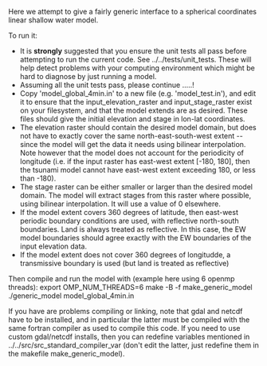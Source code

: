 Here we attempt to give a fairly generic interface to a spherical coordinates
linear shallow water model.

To run it:
* It is **strongly** suggested that you ensure the unit tests all pass before
attempting to run the current code. See ../../tests/unit_tests. These will help
detect problems with your computing environment which might be hard to diagnose
by just running a model.
* Assuming all the unit tests pass, please continue .....!
* Copy 'model_global_4min.in' to a new file (e.g. 'model_test.in'), and edit it
to ensure that the input_elevation_raster and input_stage_raster exist on your
filesystem, and that the model extends are as desired. These files should give the
initial elevation and stage in lon-lat coordinates. 
* The elevation raster should contain the desired model domain, but does
not have to exactly cover the same north-east-south-west extent -- since the
model will get the data it needs using bilinear interpolation. Note however
that the model does not account for the periodicity of longitude (i.e. if the
input raster has east-west extent [-180, 180], then the tsunami model cannot
have east-west extent exceeding 180, or less than -180). 
* The stage raster can be either smaller or larger than the desired model domain. The
model will extract stages from this raster where possible, using bilinear
interpolation. It will use a value of 0 elsewhere. 
* If the model extent covers 360 degrees of latitude, then east-west periodic
boundary conditions are used, with reflective north-south boundaries. Land is
always treated as reflective.  In this case, the EW model boundaries should
agree exactly with the EW boundaries of the input elevation data. 
* If the model extent does not cover 360 degrees of longitudde, a transmissive
boundary is used (but land is treated as reflective)

Then compile and run the model with (example here using 6 openmp threads):
    export OMP_NUM_THREADS=6
    make -B -f make_generic_model
    ./generic_model model_global_4min.in

If you have are problems compiling or linking, note that gdal and netcdf have
to be installed, and in particular the latter must be compiled with the same
fortran compiler as used to compile this code. If you need to use custom
gdal/netcdf installs, then you can redefine variables mentioned in
../../src/src_standard_compiler_var (don't edit the latter, just redefine them
in the makefile make_generic_model). 
